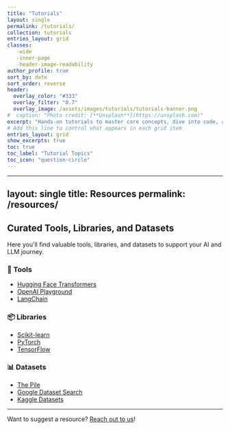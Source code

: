 ```yaml
---
title: "Tutorials"
layout: single
permalink: /tutorials/
collection: tutorials
entries_layout: grid
classes:
   -wide
   -inner-page
   -header-image-readability
author_profile: true
sort_by: date
sort_order: reverse
header:
  overlay_color: "#333"
  overlay_filter: "0.7"
  overlay_image: /assets/images/tutorials/tutorials-banner.png
#  caption: "Photo credit: [**Unsplash**](https://unsplash.com)"
excerpt: "Hands-on tutorials to master core concepts, dive into code, and build expertise in machine learning and data science."
# Add this line to control what appears in each grid item
entries_layout: grid
show_excerpts: true
toc: true
toc_label: "Tutorial Topics"
toc_icon: "question-circle"
---
```


---
layout: single
title: Resources
permalink: /resources/
---

## Curated Tools, Libraries, and Datasets

Here you'll find valuable tools, libraries, and datasets to support your AI and LLM journey.

### 🧰 Tools
- [Hugging Face Transformers](https://huggingface.co/transformers/)
- [OpenAI Playground](https://platform.openai.com/playground)
- [LangChain](https://www.langchain.dev/)

### 📦 Libraries
- [Scikit-learn](https://scikit-learn.org/)
- [PyTorch](https://pytorch.org/)
- [TensorFlow](https://www.tensorflow.org/)

### 📊 Datasets
- [The Pile](https://pile.eleuther.ai/)
- [Google Dataset Search](https://datasetsearch.research.google.com/)
- [Kaggle Datasets](https://www.kaggle.com/datasets)

---

Want to suggest a resource? [Reach out to us](/#providing-feedback)!
